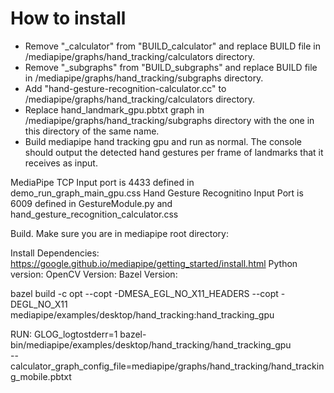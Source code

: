 # How to install

- Remove "_calculator" from "BUILD_calculator" and replace BUILD file in /mediapipe/graphs/hand_tracking/calculators directory.
- Remove "_subgraphs" from "BUILD_subgraphs" and replace BUILD file in /mediapipe/graphs/hand_tracking/subgraphs directory.
- Add "hand-gesture-recognition-calculator.cc" to /mediapipe/graphs/hand_tracking/calculators directory.
- Replace hand_landmark_gpu.pbtxt graph in /mediapipe/graphs/hand_tracking/subgraphs directory with the one in this directory of the same name.
- Build mediapipe hand tracking gpu and run as normal. The console should output the detected hand gestures per frame of landmarks that it receives as input.



MediaPipe TCP Input port is 4433 defined in demo_run_graph_main_gpu.css
Hand Gesture Recognitino Input Port is 6009 defined in GestureModule.py and hand_gesture_recognition_calculator.css

Build. Make sure you are in mediapipe root directory: 

Install Dependencies:
https://google.github.io/mediapipe/getting_started/install.html
Python version: 
OpenCV Version: 
Bazel Version: 

bazel build -c opt --copt -DMESA_EGL_NO_X11_HEADERS --copt -DEGL_NO_X11 \
  mediapipe/examples/desktop/hand_tracking:hand_tracking_gpu



  RUN: 
GLOG_logtostderr=1 bazel-bin/mediapipe/examples/desktop/hand_tracking/hand_tracking_gpu \
  --calculator_graph_config_file=mediapipe/graphs/hand_tracking/hand_tracking_mobile.pbtxt